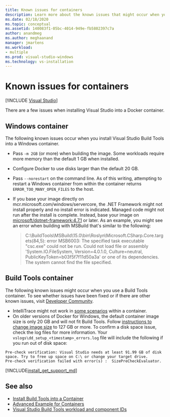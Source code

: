 ```yaml
---
title: Known issues for containers
description: Learn more about the known issues that might occur when you install Visual Studio Build Tools into a Windows container.
ms.date: 02/18/2020
ms.topic: conceptual
ms.assetid: 140083f1-05bc-4014-949e-fb5802397c7a
author: anandmeg
ms.author: meghaanand
manager: jmartens
ms.workload:
- multiple
ms.prod: visual-studio-windows
ms.technology: vs-installation
---
```

# Known issues for containers

 [!INCLUDE [Visual Studio](~/includes/applies-to-version/vs-windows-only.md)]

There are a few issues when installing Visual Studio into a Docker container.

## Windows container

The following known issues occur when you install Visual Studio Build Tools into a Windows container.

* Pass `-m 2GB` (or more) when building the image. Some workloads require more memory than the default 1 GB when installed.
* Configure Docker to use disks larger than the default 20 GB.
* Pass `--norestart` on the command line. As of this writing, attempting to restart a Windows container from within the container returns `ERROR_TOO_MANY_OPEN_FILES` to the host.
* If you base your image directly on mcr.microsoft.com/windows/servercore, the .NET Framework might not install properly and no install error is indicated. Managed code might not run after the install is complete. Instead, base your image on [microsoft/dotnet-framework:4.7.1](https://hub.docker.com/r/microsoft/dotnet-framework) or later. As an example, you might see an error when building with MSBuild that's similar to the following:

  > C:\BuildTools\MSBuild\15.0\bin\Roslyn\Microsoft.CSharp.Core.targets(84,5): error MSB6003: The specified task executable "csc.exe" could not be run. Could not load file or assembly 'System.IO.FileSystem, Version=4.0.1.0, Culture=neutral, PublicKeyToken=b03f5f7f11d50a3a' or one of its dependencies. The system cannot find the file specified.

## Build Tools container

The following known issues might occur when you use a Build Tools container. To see whether issues have been fixed or if there are other known issues, visit [Developer Community](https://aka.ms/feedback/suggest?space=8).

* IntelliTrace might not work in [some scenarios](https://github.com/Microsoft/vstest/issues/940) within a container.
* On older versions of Docker for Windows, the default container image size is only 20 GB and will not fit Build Tools. Follow [instructions to change image size](/virtualization/windowscontainers/manage-containers/container-storage#storage-limits) to 127 GB or more.
To confirm a disk space issue, check the log files for more information. Your `vslogs\dd_setup_<timestamp>_errors.log` file will include the following if you run out of disk space: 
```
Pre-check verification: Visual Studio needs at least 91.99 GB of disk space. Try to free up space on C:\ or change your target drive.
Pre-check verification failed with error(s) :  SizePreCheckEvaluator.
```
[!INCLUDE[install_get_support_md](includes/install_get_support_md.md)]

## See also

* [Install Build Tools into a Container](build-tools-container.md)
* [Advanced Example for Containers](advanced-build-tools-container.md)
* [Visual Studio Build Tools workload and component IDs](workload-component-id-vs-build-tools.md)
